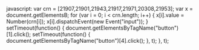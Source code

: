 javascript: var crn = [21907,21901,21943,21917,21971,20308,21953]; var x = document.getElementsB; for (var i = 0; i < crn.length; i++) { x[i].value = Number(crn[i]); x[i].dispatchEvent(new Event("input")); } setTimeout(function() { document.getElementsByTagName("button")[1].click(); setTimeout(function() { document.getElementsByTagName("button")[4].click(); }, t); }, t);
